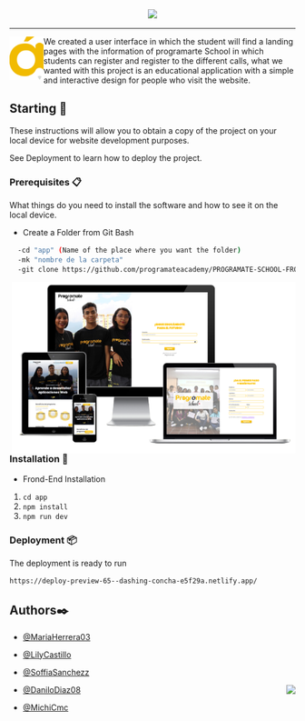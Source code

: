 <div id="header" align="center">
<img
       width="300" align="" src="https://user-images.githubusercontent.com/114118697/225444952-bbe51088-9f2a-4f47-8d95-5d4332a1b78e.png" />
       <hr/>
       <img  width="60" align="left" src="https://github.com/MariaHerrera03/ImageBank/blob/main/Progr%C3%A1mateSchool/%C3%A1-amarilla.png?raw=true"/>
       </div>
<p>We created a user interface in which the student will find a landing pages with the information of programarte School in which students can register and register to the different calls, what we wanted with this project is an educational application with a simple and interactive design for people who visit the website. </p>

<div>
<h2> Starting 🚀 </h2>
<p>These instructions will allow you to obtain a copy of the project on your local device for website development purposes.

See Deployment to learn how to deploy the project.
</p>
<h3>  Prerequisites 📋 </h3>
<p>
What things do you need to install the software and how to see it on the local device.

- Create a Folder from Git Bash

```bash
  -cd "app" (Name of the place where you want the folder)
  -mk "nombre de la carpeta"
  -git clone https://github.com/programateacademy/PROGRAMATE-SCHOOL-FRONT.git 
  ```
</p>
<img align="right" width="500" src="https://github.com/SoffiaSanchezz/Img/blob/main/assets/Vista_Responsive.png?raw=true" />

<h3>Installation 🔧 </h3>
 
 - Frond-End Installation
 
1. `cd app`
2. `npm install`
3. `npm run dev`

<h3>Deployment 📦</h3>
<p>The deployment is ready to run </p>

```bash
https://deploy-preview-65--dashing-concha-e5f29a.netlify.app/
  ```
<div>

<div>
<h2> Authors✒️ </h2>
       
- [@MariaHerrera03](https://github.com/MariaHerrera03)
- [@LilyCastillo](https://github.com/lilajoha29)
- [@SoffiaSanchezz](https://github.com/SoffiaSanchezz)
- [@DaniloDiaz08](https://github.com/DaniloDiaz08)
       <img align="right"   src="https://github.com/MariaHerrera03/ImageBank/blob/main/Progr%C3%A1mateSchool/educamas-blanco-y-negro.png?raw=true" />

- [@MichiCmc](https://github.com/MichiCmc)
</div>

